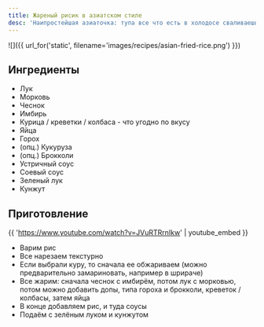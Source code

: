```yaml
---
title: Жареный рисик в азиатском стиле
desc: 'Наипростейшая азиаточка: тупа все что есть в холодосе сваливаешь в сковороду вместе с рисом, поливаешь парой соусов - и вуа ля'
---
```


![]({{ url_for('static', filename='images/recipes/asian-fried-rice.png') }})

## Ингредиенты

- Лук
- Морковь
- Чеснок
- Имбирь
- Курица / креветки / колбаса - что угодно по вкусу
- Яйца
- Горох
- (опц.) Кукуруза
- (опц.) Брокколи
- Устричный соус
- Соевый соус
- Зеленый лук
- Кунжут

## Приготовление 

{{ 'https://www.youtube.com/watch?v=JVuRTRrnIkw' | youtube_embed }}


- Варим рис 
- Все нарезаем текстурно 
- Если выбрали куру, то сначала ее обжариваем (можно предварительно замариновать, например в шрираче)
- Все жарим: сначала чеснок с имбирём, потом лук с морковью, потом можно добавить допы, типа гороха и брокколи, креветок / колбасы, затем яйца
- В конце добавляем рис, и туда соусы 
- Подаём с зелёным луком и кунжутом 





